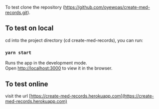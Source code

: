 To test clone the repository (https://github.com/oyewoas/create-med-records.git).

## To test on local

cd into the project directory (cd create-med-records), you can run:

### `yarn start`

Runs the app in the development mode.<br />
Open [http://localhost:3000](http://localhost:3000) to view it in the browser.

## To test online

visit the url [https://create-med-records.herokuapp.com](https://create-med-records.herokuapp.com)
